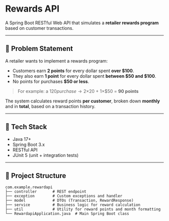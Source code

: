 # Rewards API

A Spring Boot RESTful Web API that simulates a **retailer rewards program** based on customer transactions.

---

## 🧾 Problem Statement

A retailer wants to implement a rewards program:

- Customers earn **2 points** for every dollar spent **over $100**.
- They also earn **1 point** for every dollar spent **between $50 and $100**.
- No points for purchases **$50 or less**.

> For example: a $120 purchase → 2×$20 + 1×$50 = **90 points**

The system calculates reward points **per customer**, broken down **monthly** and in **total**, based on a transaction history.

---

## 🚀 Tech Stack

- Java 17+
- Spring Boot 3.x
- RESTful API
- JUnit 5 (unit + integration tests)

---

## 📁 Project Structure

```text
com.example.rewardapi
├── controller       # REST endpoint
├── exception        # Custom exceptions and handler
├── model            # DTOs (Transaction, RewardResponse)
├── service          # Business logic for reward calculation
├── util             # Utility for reward points and month formatting
└── RewardapiApplication.java  # Main Spring Boot class
